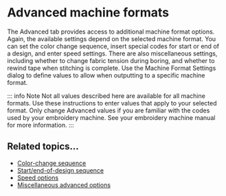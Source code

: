 # Advanced machine formats

The Advanced tab provides access to additional machine format options. Again, the available settings depend on the selected machine format. You can set the color change sequence, insert special codes for start or end of a design, and enter speed settings. There are also miscellaneous settings, including whether to change fabric tension during boring, and whether to rewind tape when stitching is complete. Use the Machine Format Settings dialog to define values to allow when outputting to a specific machine format.

::: info Note
Not all values described here are available for all machine formats. Use these instructions to enter values that apply to your selected format. Only change Advanced values if you are familiar with the codes used by your embroidery machine. See your embroidery machine manual for more information.
:::

## Related topics...

- [Color-change sequence](Color-change_sequence)
- [Start/end-of-design sequence](Start_end-of-design_sequence)
- [Speed options](Speed_options)
- [Miscellaneous advanced options](Miscellaneous_advanced_options)
